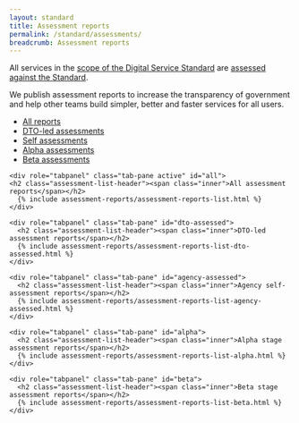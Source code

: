 ```yaml
---
layout: standard
title: Assessment reports
permalink: /standard/assessments/
breadcrumb: Assessment reports
---
```


All services in the [scope of the Digital Service Standard](/standard/scope-of-standard/) are [assessed against the Standard](/standard/meeting-standard/).

We publish assessment reports to increase the transparency of government and help other teams build simpler, better and faster services for all users.

<div>

  <!-- Nav tabs -->
  <ul class="nav nav-tabs assessment-report-tabs" role="tablist">
    <li role="presentation" class="active"><a href="#all" aria-controls="all" role="tab" data-toggle="tab">All reports</a></li>
    <li role="presentation"><a href="#dto-assessed" aria-controls="dto-assessed" role="tab" data-toggle="tab">DTO-led assessments</a></li>
    <li role="presentation"><a href="#agency-assessed" aria-controls="agency-assessed" role="tab" data-toggle="tab">Self assessments</a></li>
    <li role="presentation"><a href="#alpha" aria-controls="alpha" role="tab" data-toggle="tab">Alpha assessments</a></li>
    <li role="presentation"><a href="#beta" aria-controls="beta" role="tab" data-toggle="tab">Beta assessments</a></li>
  </ul>

  <!-- Tab panes -->
  <div class="tab-content">

    <div role="tabpanel" class="tab-pane active" id="all">
    <h2 class="assessment-list-header"><span class="inner">All assessment reports</span></h2>
      {% include assessment-reports/assessment-reports-list.html %}
    </div>

    <div role="tabpanel" class="tab-pane" id="dto-assessed">
      <h2 class="assessment-list-header"><span class="inner">DTO-led assessment reports</span></h2>
      {% include assessment-reports/assessment-reports-list-dto-assessed.html %}
    </div>

    <div role="tabpanel" class="tab-pane" id="agency-assessed">
      <h2 class="assessment-list-header"><span class="inner">Agency self-assessment reports</span></h2>
      {% include assessment-reports/assessment-reports-list-agency-assessed.html %}
    </div>

    <div role="tabpanel" class="tab-pane" id="alpha">
      <h2 class="assessment-list-header"><span class="inner">Alpha stage assessment reports</span></h2>
      {% include assessment-reports/assessment-reports-list-alpha.html %}
    </div>

    <div role="tabpanel" class="tab-pane" id="beta">
      <h2 class="assessment-list-header"><span class="inner">Beta stage assessment reports</span></h2>
      {% include assessment-reports/assessment-reports-list-beta.html %}
    </div>
  </div>

</div>
